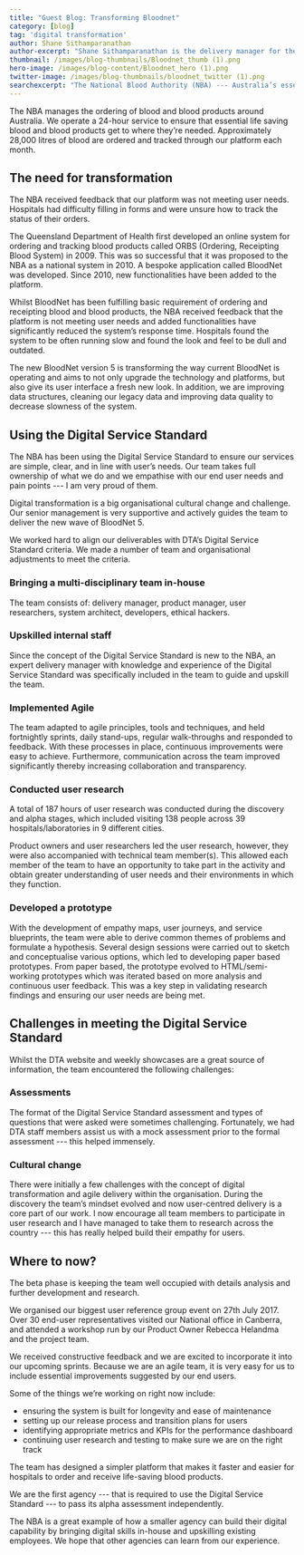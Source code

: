 ```yaml
---
title: "Guest Blog: Transforming Bloodnet"
category: [blog]
tag: 'digital transformation'
author: Shane Sithamparanathan
author-excerpt: "Shane Sithamparanathan is the delivery manager for the BloodNet project/program"
thumbnail: /images/blog-thumbnails/Bloodnet_thumb (1).png
hero-image: /images/blog-content/Bloodnet_hero (1).png
twitter-image: /images/blog-thumbnails/bloodnet_twitter (1).png
searchexcerpt: "The National Blood Authority (NBA) --- Australia’s essential blood ordering service --- is transforming its blood ordering and monitoring platform. Delivery manager Shane Sithamparanathan talks about how they successfully passed their alpha assessment and are heading full steam into beta."
---
```


The NBA manages the ordering of blood and blood products around Australia. We operate a 24-hour service to ensure that essential life saving blood and blood products get to where they’re needed. Approximately 28,000 litres of blood are ordered and tracked through our platform each month. 

## The need for transformation

The NBA received feedback that our platform was not meeting user needs. Hospitals had difficulty filling in forms and were unsure how to track the status of their orders. 

The Queensland Department of Health first developed an online system for ordering and tracking blood products called ORBS (Ordering, Receipting Blood System) in 2009. This was so successful that it was proposed to the NBA as a national system in 2010. A bespoke application called BloodNet was developed. Since 2010, new functionalities have been added to the platform. 

Whilst BloodNet has been fulfilling basic requirement of ordering and receipting blood and blood products, the NBA received feedback that the platform is not meeting user needs and added functionalities have significantly reduced the system’s response time. Hospitals found the system to be often running slow and found the look and feel to be dull and outdated.

The new BloodNet version 5 is transforming the way current BloodNet is operating and aims to not only upgrade the technology and platforms, but also give its user interface a fresh new look.  In addition, we are improving data structures, cleaning our legacy data and improving data quality to decrease slowness of the system.  

## Using the Digital Service Standard

The NBA has been using the Digital Service Standard to ensure our services are simple, clear, and in line with user’s needs. Our team takes full ownership of what we do and we empathise with our end user needs and pain points --- I am very proud of them.

Digital transformation is a big organisational cultural change and challenge. Our senior management is very supportive and actively guides the team to deliver the new wave of BloodNet 5.

We worked hard to align our deliverables with DTA’s Digital Service Standard criteria. We made a number of team and organisational adjustments to meet the criteria.

### Bringing a multi-disciplinary team in-house

The team consists of: delivery manager, product manager, user researchers, system architect, developers, ethical hackers.

### Upskilled internal staff 

Since the concept of the Digital Service Standard is new to the NBA, an expert delivery manager with knowledge and experience of the Digital Service Standard was specifically included in the team to guide and upskill the team.

### Implemented Agile

The team adapted to agile principles, tools and techniques, and held fortnightly sprints, daily stand-ups, regular walk-throughs and responded to feedback. With these processes in place, continuous improvements were easy to achieve. Furthermore, communication across the team improved significantly thereby increasing collaboration and transparency.

### Conducted user research

A total of 187 hours of user research was conducted during the discovery and alpha stages, which included visiting 138 people across 39 hospitals/laboratories in 9 different cities.  

Product owners and user researchers led the user research, however, they were also accompanied with technical team member(s). This allowed each member of the team to have an opportunity to take part in the activity and obtain greater understanding of user needs and their environments in which they function.

### Developed a prototype

With the development of empathy maps, user journeys, and service blueprints, the team were able to derive common themes of problems and formulate a hypothesis. Several design sessions were carried out to sketch and conceptualise various options, which led to developing paper based prototypes. From paper based, the prototype evolved to HTML/semi-working prototypes which was iterated based on more analysis and continuous user feedback. This was a key step in validating research findings and ensuring our user needs are being met.

## Challenges in meeting the Digital Service Standard

Whilst the DTA website and weekly showcases are a great source of information, the team encountered the following challenges:

### Assessments

The format of the Digital Service Standard assessment and types of questions that were asked were sometimes challenging. Fortunately, we had DTA staff members assist us with a mock assessment prior to the formal assessment --- this helped immensely.

### Cultural change

There were initially a few challenges with the concept of digital transformation and agile delivery within the organisation. During the discovery the team’s mindset evolved and now user-centred delivery is a core part of our work. I now encourage all team members to participate in user research and I have managed to take them to research across the country --- this has really helped build their empathy for users. 

## Where to now?

The beta phase is keeping the team well occupied with details analysis and further development and research. 

We organised our biggest user reference group event on 27th July 2017. Over 30 end-user representatives visited our National office in Canberra, and attended a workshop run by our Product Owner Rebecca Helandma and the project team. 

We received constructive feedback and we are excited to incorporate it into our upcoming sprints. Because we are an agile team, it is very easy for us to include essential improvements suggested by our end users. 

Some of the things we’re working on right now include:

- ensuring the system is built for longevity and ease of maintenance 
- setting up our release process and transition plans for users
- identifying appropriate metrics and KPIs for the performance dashboard
- continuing user research and testing to make sure we are on the right track
 
The team has designed a simpler platform that makes it faster and easier for hospitals to order and receive life-saving blood products. 

We are the first agency --- that is required to use the Digital Service Standard --- to pass its alpha assessment independently. 

The NBA is a great example of how a smaller agency can build their digital capability by bringing digital skills in-house and upskilling existing employees. We hope that other agencies can learn from our experience. 
